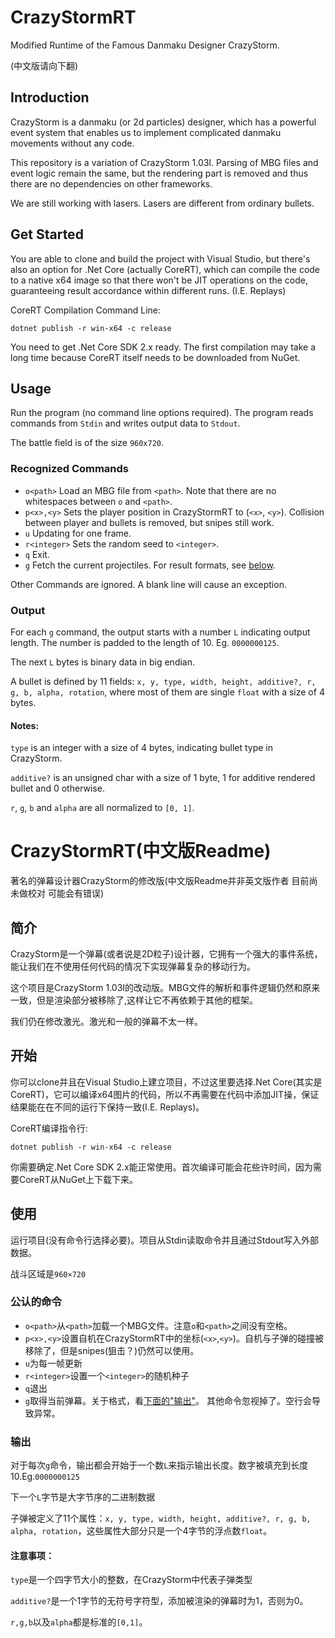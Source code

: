 # CrazyStormRT
Modified Runtime of the Famous Danmaku Designer CrazyStorm.

(中文版请向下翻)

## Introduction
CrazyStorm is a danmaku (or 2d particles) designer, which has a powerful event system
that enables us to implement complicated danmaku movements without any code.

This repository is a variation of CrazyStorm 1.03I. Parsing of MBG files and event logic remain the same,
but the rendering part is removed and thus there are no dependencies on other frameworks.

We are still working with lasers. Lasers are different from ordinary bullets.

## Get Started
You are able to clone and build the project with Visual Studio, but there's also an option
for .Net Core (actually CoreRT), which can compile the code to a native x64 image so that
there won't be JIT operations on the code, guaranteeing result accordance within different runs. (I.E. Replays)

CoreRT Compilation Command Line:
```batch
dotnet publish -r win-x64 -c release
```
You need to get .Net Core SDK 2.x ready.
The first compilation may take a long time because CoreRT itself needs to be downloaded from NuGet.

## Usage
Run the program (no command line options required). The program reads commands from `Stdin` and writes output data to `Stdout`.

The battle field is of the size `960x720`.

### Recognized Commands
+ `o<path>` Load an MBG file from `<path>`. Note that there are no whitespaces between `o` and `<path>`.
+ `p<x>,<y>` Sets the player position in CrazyStormRT to (`<x>`, `<y>`). Collision between player and bullets is removed, but snipes still work.
+ `u` Updating for one frame.
+ `r<integer>` Sets the random seed to `<integer>`.
+ `q` Exit.
+ `g` Fetch the current projectiles. For result formats, see [below](#Output).

Other Commands are ignored. A blank line will cause an exception.

### Output
For each `g` command, the output starts with a number `L` indicating output length.
The number is padded to the length of 10. Eg. `0000000125`.

The next `L` bytes is binary data in big endian.

A bullet is defined by 11 fields: `x, y, type, width, height, additive?, r, g, b, alpha, rotation`,
where most of them are single `float` with a size of 4 bytes.

#### Notes:

`type` is an integer with a size of 4 bytes, indicating bullet type in CrazyStorm.

`additive?` is an unsigned char with a size of 1 byte, 1 for additive rendered bullet and 0 otherwise.

`r`, `g`, `b` and `alpha` are all normalized to `[0, 1]`.

# CrazyStormRT(中文版Readme)
著名的弹幕设计器CrazyStorm的修改版(中文版Readme并非英文版作者 目前尚未做校对 可能会有错误)
## 简介
CrazyStorm是一个弹幕(或者说是2D粒子)设计器，它拥有一个强大的事件系统，能让我们在不使用任何代码的情况下实现弹幕复杂的移动行为。

这个项目是CrazyStorm 1.03I的改动版。MBG文件的解析和事件逻辑仍然和原来一致，但是渲染部分被移除了,这样让它不再依赖于其他的框架。

我们仍在修改激光。激光和一般的弹幕不太一样。
## 开始
你可以clone并且在Visual Studio上建立项目，不过这里要选择.Net Core(其实是CoreRT)，它可以编译x64图片的代码，所以不再需要在代码中添加JIT操，保证结果能在在不同的运行下保持一致(I.E. Replays)。

CoreRT编译指令行:
```batch
dotnet publish -r win-x64 -c release
```
你需要确定.Net Core SDK 2.x能正常使用。首次编译可能会花些许时间，因为需要CoreRT从NuGet上下载下来。
## 使用
运行项目(没有命令行选择必要)。项目从Stdin读取命令并且通过Stdout写入外部数据。

战斗区域是`960×720`
### 公认的命令
+ `o<path>`从`<path>`加载一个MBG文件。注意`o`和`<path>`之间没有空格。
+ `p<x>,<y>`设置自机在CrazyStormRT中的坐标(`<x>`,`<y>`)。自机与子弹的碰撞被移除了，但是snipes(狙击？)仍然可以使用。
+ `u`为每一帧更新
+ `r<integer>`设置一个`<integer>`的随机种子
+ `q`退出
+ `g`取得当前弹幕。关于格式，看[下面的"输出"](#输出)。
其他命令忽视掉了。空行会导致异常。
  
### 输出
对于每次`g`命令，输出都会开始于一个数`L`来指示输出长度。数字被填充到长度10.Eg.`0000000125`

下一个`L`字节是大字节序的二进制数据

子弹被定义了11个属性：`x, y, type, width, height, additive?, r, g, b, alpha, rotation`，这些属性大部分只是一个4字节的浮点数`float`。
#### 注意事项：
`type`是一个四字节大小的整数，在CrazyStorm中代表子弹类型

`additive?`是一个1字节的无符号字符型，添加被渲染的弹幕时为1，否则为0。

`r,g,b`以及`alpha`都是标准的`[0,1]`。
